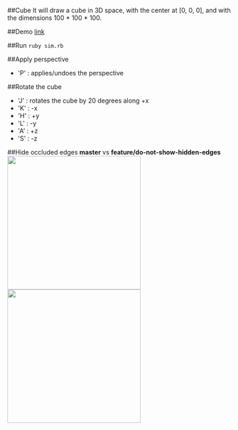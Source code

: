 ##Cube
It will draw a cube in 3D space, with the center at [0, 0, 0], and with the dimensions 100 * 100 * 100.

##Demo
[link](http://cl.ly/1L3o192V3h3P)

##Run
```ruby sim.rb```

##Apply perspective
* 'P' : applies/undoes the perspective

##Rotate the cube
* 'J' : rotates the cube by 20 degrees along +x
* 'K' : -x
* 'H' : +y
* 'L' : -y
* 'A' : +z
* 'S' : -z

##Hide occluded edges
**master** vs **feature/do-not-show-hidden-edges**
<img src="https://github.com/mori15haru/gosu-cube/blob/master/master.png" width="300"> <img src="https://github.com/mori15haru/gosu-cube/blob/master/branch.png" width="300">
